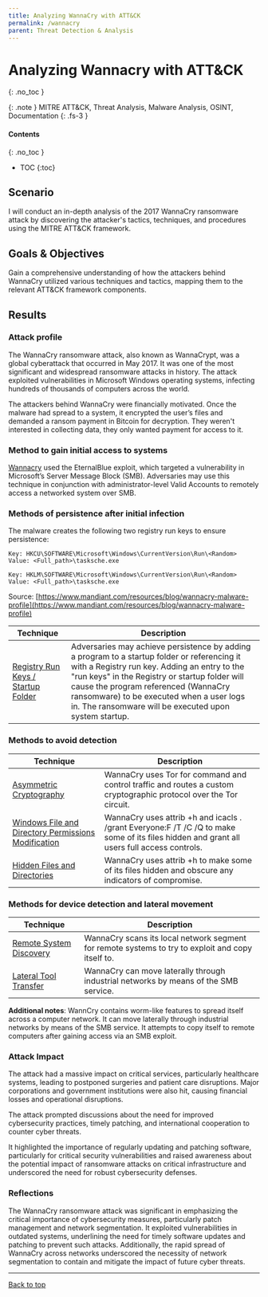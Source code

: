 ```yaml
---
title: Analyzing WannaCry with ATT&CK
permalink: /wannacry
parent: Threat Detection & Analysis
---
```

# Analyzing Wannacry with ATT&CK
{: .no_toc }

{: .note }
MITRE ATT&CK, Threat Analysis, Malware Analysis, OSINT, Documentation
{: .fs-3 }

#### Contents
{: .no_toc }
- TOC
{:toc}

## Scenario
I will conduct an in-depth analysis of the 2017 WannaCry ransomware attack by discovering the attacker's tactics, techniques, and procedures using the MITRE ATT&CK framework.

## Goals & Objectives
Gain a comprehensive understanding of how the attackers behind WannaCry utilized various techniques and tactics, mapping them to the relevant ATT&CK framework components.

## Results

### Attack profile

The WannaCry ransomware attack, also known as WannaCrypt, was a global cyberattack that occurred in May 2017. It was one of the most significant and widespread ransomware attacks in history. The attack exploited vulnerabilities in Microsoft Windows operating systems, infecting hundreds of thousands of computers across the world.

The attackers behind WannaCry were financially motivated. Once the malware had spread to a system, it encrypted the user’s files and demanded a ransom payment in Bitcoin for decryption. They weren't interested in collecting data, they only wanted payment for access to it. 

### Method to gain initial access to systems

[Wannacry](https://attack.mitre.org/software/S0366/) used the EternalBlue exploit, which targeted a vulnerability in Microsoft’s Server Message Block (SMB). Adversaries may use this technique in conjunction with administrator-level Valid Accounts to remotely access a networked system over SMB.

### Methods of persistence after initial infection

The malware creates the following two registry run keys to ensure persistence:

```
Key: HKCU\SOFTWARE\Microsoft\Windows\CurrentVersion\Run\<Random>
Value: <Full_path>\tasksche.exe

Key: HKLM\SOFTWARE\Microsoft\Windows\CurrentVersion\Run\<Random>
Value: <Full_path>\tasksche.exe
```
Source: [https://www.mandiant.com/resources/blog/wannacry-malware-profile](https://www.mandiant.com/resources/blog/wannacry-malware-profile)

| Technique | Description |
| --- | --- |
| [Registry Run Keys / Startup Folder](https://attack.mitre.org/techniques/T1547/001) | Adversaries may achieve persistence by adding a program to a startup folder or referencing it with a Registry run key. Adding an entry to the "run keys" in the Registry or startup folder will cause the program referenced (WannaCry ransomware) to be executed when a user logs in. The ransomware will be executed upon system startup. |

### Methods to avoid detection

| Technique | Description |
| --- | --- |
| [Asymmetric Cryptography](https://attack.mitre.org/techniques/T1573/002) | WannaCry uses Tor for command and control traffic and routes a custom cryptographic protocol over the Tor circuit. |
| [Windows File and Directory Permissions Modification](https://attack.mitre.org/techniques/T1222/001) | WannaCry uses attrib +h and icacls . /grant Everyone:F /T /C /Q to make some of its files hidden and grant all users full access controls. |
| [Hidden Files and Directories](https://attack.mitre.org/techniques/T1564/001) | WannaCry uses attrib +h to make some of its files hidden and obscure any indicators of compromise. |

### Methods for device detection and lateral movement

| Technique | Description |
| --- | --- |
| [Remote System Discovery](https://attack.mitre.org/techniques/T1018) | WannaCry scans its local network segment for remote systems to try to exploit and copy itself to. |
| [Lateral Tool Transfer](https://attack.mitre.org/techniques/T0867) | WannaCry can move laterally through industrial networks by means of the SMB service. |

**Additional notes**: WannCry contains worm-like features to spread itself across a computer network. It can move laterally through industrial networks by means of the SMB service. It attempts to copy itself to remote computers after gaining access via an SMB exploit.

### Attack Impact

The attack had a massive impact on critical services, particularly healthcare systems, leading to postponed surgeries and patient care disruptions. Major corporations and government institutions were also hit, causing financial losses and operational disruptions.

The attack prompted discussions about the need for improved cybersecurity practices, timely patching, and international cooperation to counter cyber threats.

It highlighted the importance of regularly updating and patching software, particularly for critical security vulnerabilities and raised awareness about the potential impact of ransomware attacks on critical infrastructure and underscored the need for robust cybersecurity defenses.

### Reflections

The WannaCry ransomware attack was significant in emphasizing the critical importance of cybersecurity measures, particularly patch management and network segmentation. It exploited vulnerabilities in outdated systems, underlining the need for timely software updates and patching to prevent such attacks. Additionally, the rapid spread of WannaCry across networks underscored the necessity of network segmentation to contain and mitigate the impact of future cyber threats.

---

<a href="#top" id="back-to-top">Back to top</a>